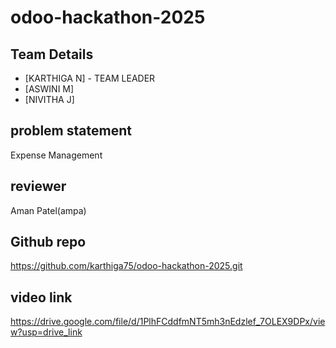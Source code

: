 # odoo-hackathon-2025
## Team Details
- [KARTHIGA N] - TEAM LEADER
- [ASWINI M]
- [NIVITHA J]

## problem statement
Expense Management

## reviewer
Aman Patel(ampa)

## Github repo
https://github.com/karthiga75/odoo-hackathon-2025.git

## video link
https://drive.google.com/file/d/1PlhFCddfmNT5mh3nEdzlef_7OLEX9DPx/view?usp=drive_link
